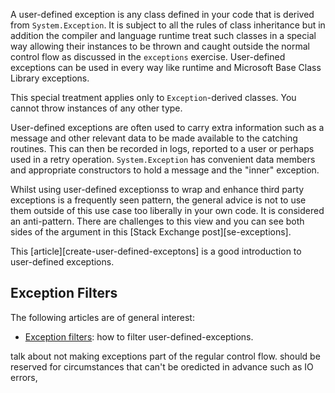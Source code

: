 A user-defined exception is any class defined in your code that is derived from `System.Exception`. It is subject to all the rules of class inheritance but in addition the compiler and language runtime treat such classes in a special way allowing their instances to be thrown and caught outside the normal control flow as discussed in the `exceptions` exercise. User-defined exceptions can be used in every way like runtime and Microsoft Base Class Library exceptions.

This special treatment applies only to `Exception`-derived classes. You cannot throw instances of any other type.

User-defined exceptions are often used to carry extra information such as a message and other relevant data to be made available to the catching routines. This can then be recorded in logs, reported to a user or perhaps used in a retry operation. `System.Exception` has convenient data members and appropriate constructors to hold a message and the "inner" exception.

Whilst using user-defined exceptionss to wrap and enhance third party exceptions is a frequently seen pattern, the general advice is not to use them outside of this use case too liberally in your own code. It is considered an anti-pattern. There are challenges to this view and you can see both sides of the argument in this [Stack Exchange post][se-exceptions].

This [article][create-user-defined-exceptons] is a good introduction to user-defined exceptions.

## Exception Filters

The following articles are of general interest:

- [Exception filters][exception-filters]: how to filter user-defined-exceptions.

talk about not making exceptions part of the regular control flow.
should be reserved for circumstances that can't be oredicted in advance
such as IO errors,

[create-user-defined-exceptions]: https://docs.microsoft.com/en-us/dotnet/standard/exceptions/how-to-create-user-defined-exceptions
[exception-filters]: https://docs.microsoft.com/en-us/dotnet/csharp/language-reference/keywords/when
[se-udfs]: https://softwareengineering.stackexchange.com/questions/189222/are-exceptions-as-control-flow-considered-a-serious-antipattern-if-so-why
